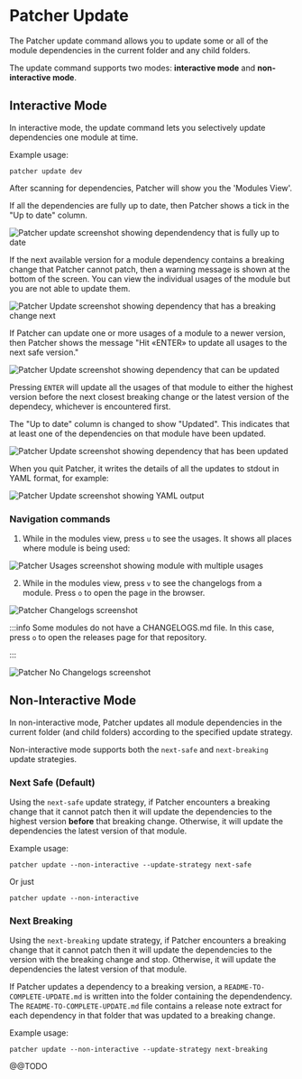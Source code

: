 # Patcher Update

The Patcher update command allows you to update some or all of the module dependencies in the current folder and any child folders.

The update command supports two modes: **interactive mode** and **non-interactive mode**.

## Interactive Mode

In interactive mode, the update command lets you selectively update dependencies one module at time.

Example usage:
```
patcher update dev
```

After scanning for dependencies, Patcher will show you the 'Modules View'.

If all the dependencies are fully up to date, then Patcher shows a tick in the "Up to date" column.

![Patcher update screenshot showing dependendency that is fully up to date](/img/guides/stay-up-to-date/patcher/patcher-update-overview-futd.png)

If the next available version for a module dependency contains a breaking change that Patcher cannot patch, then a warning message is shown at the bottom of the screen. You can view the individual usages of the module but you are not able to update them.

![Patcher Update screenshot showing dependency that has a breaking change next](/img/guides/stay-up-to-date/patcher/patcher-update-overview-breaking-change.png)

If Patcher can update one or more usages of a module to a newer version, then Patcher shows the message "Hit «ENTER» to update all usages to the next safe version."

![Patcher Update screenshot showing dependency that can be updated](/img/guides/stay-up-to-date/patcher/patcher-update-overview-update-available.png)

Pressing `ENTER` will update all the usages of that module to either the highest version before the next closest breaking change or the latest version of the dependecy, whichever is encountered first.

The "Up to date" column is changed to show "Updated". This indicates that at least one of the dependencies on that module have been updated.

![Patcher Update screenshot showing dependency that has been updated](/img/guides/stay-up-to-date/patcher/patcher-update-overview-updated.png)

When you quit Patcher, it writes the details of all the updates to stdout in YAML format, for example:

![Patcher Update screenshot showing YAML output](/img/guides/stay-up-to-date/patcher/patcher-update-yaml-output.png)

### Navigation commands

1. While in the modules view, press `u` to see the usages. It shows all places where module is being used:

![Patcher Usages screenshot showing module with multiple usages](/img/guides/stay-up-to-date/patcher/patcher-update-usages-update-available.png)

2. While in the modules view, press `v` to see the changelogs from a module. Press `o` to open the page in the browser.

![Patcher Changelogs screenshot](/img/guides/stay-up-to-date/patcher/patcher-update-changelog.png)

:::info
Some modules do not have a CHANGELOGS.md file. In this case, press `o` to open the releases page for that repository.

:::

![Patcher No Changelogs screenshot](/img/guides/stay-up-to-date/patcher/patcher-update-no-changelog.png)

## Non-Interactive Mode

In non-interactive mode, Patcher updates all module dependencies in the current folder (and child folders) according to the specified update strategy.

Non-interactive mode supports both the `next-safe` and `next-breaking` update strategies. 

### Next Safe (Default)

Using the `next-safe` update strategy, if Patcher encounters a breaking change that it cannot patch then it will update the dependencies to the highest version **before** that breaking change. Otherwise, it will update the dependencies the latest version of that module.

Example usage:
```
patcher update --non-interactive --update-strategy next-safe
```
Or just
```
patcher update --non-interactive
```

### Next Breaking

Using the `next-breaking` update strategy, if Patcher encounters a breaking change that it cannot patch then it will update the dependencies to the version with the breaking change and stop. Otherwise, it will update the dependencies the latest version of that module.

If Patcher updates a dependency to a breaking version, a `README-TO-COMPLETE-UPDATE.md` is written into the folder containing the dependendency. The `README-TO-COMPLETE-UPDATE.md` file contains a release note extract for each dependency in that folder that was updated to a breaking change.

Example usage:
```
patcher update --non-interactive --update-strategy next-breaking
```


@@TODO